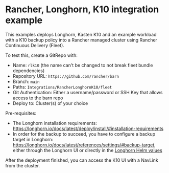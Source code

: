 # Rancher, Longhorn, K10 integration example

This examples deploys Longhorn, Kasten K10 and an example workload with a K10 backup policy into a Rancher managed cluster using Rancher Continuous Delivery (Fleet).

To test this, create a GitRepo with:

* Name: `rlk10` (the name can't be changed to not break fleet bundle dependencies)
* Repository URL: `https://github.com/rancher/barn`
* Branch: `main`
* Paths: `Integrations/RancherLonghornK10/fleet`
* Git Authentication: Either a username/password or SSH Key that allows access to the barn repo
* Deploy to: Cluster(s) of your choice

Pre-requisites:

* The Longhorn installation requirements: https://longhorn.io/docs/latest/deploy/install/#installation-requirements
* In order for the backup to succeed, you have to configure a backup target in Longhorn: https://longhorn.io/docs/latest/references/settings/#backup-target, either through the Longhorn UI or directly in the [Longhorn Helm values](./fleet/longhorn/fleet.yaml)

After the deployment finished, you can access the K10 UI with a NavLink from the cluster.